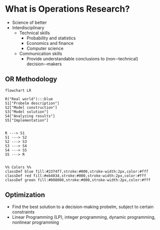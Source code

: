 # What is Operations Research?

- Science of better
- Interdisciplinary
    - Technical skills
        - Probability and statistics
        - Economics and finance
        - Computer science
    - Communication skills
        - Provide understandable conclusions to (non-­‐technical) decision-­‐makers


## OR Methodology
```mermaid
flowchart LR

R("Real world"):::blue
S1["Probelm description"]
S2["Model construction"]
S3["Model solution"]
S4["Analyzing results"]
S5["Implementation"]


R ---> S1
S1 ---> S2
S2 ---> S3
S3 ---> S4
S4 ---> S5
S5 ---> R


%% Colors %% 
classDef blue fill:#2374f7,stroke:#000,stroke-width:2px,color:#fff
classDef red fill:#eb4034,stroke:#000,stroke-width:2px,color:#fff
classDef green fill:#008000,stroke:#000,stroke-width:2px,color:#fff

```

## Optimization

- Find the best solution to a decision-making probelm, subject to certain constraints
- Linear Programming (LP), integer programming, dynamic programming, nonlinear programming
